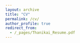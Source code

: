 ```yaml
---
layout: archive
title: "CV"
permalink: /cv/
author_profile: true
redirect_from:
  - /_pages/Thanikai_Resume.pdf 
---
```

